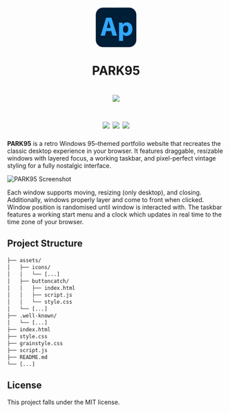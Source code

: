 <h1 align="center">
      <!-- logo credit: https://www.vexels.com/png-svg/preview/325937/blue-computer-mouse-icon -->
      <img src="/assets/logo.png" width="96px" height="96px"/>

PARK95

<img src="https://raw.githubusercontent.com/catppuccin/catppuccin/main/assets/palette/macchiato.png" width="600px"/> <br>

<div align="center">
  <a href="https://micropython.org/"><img src="https://img.shields.io/badge/HTML-stable-blue.svg?style=for-the-badge&labelColor=363a4f&logo=html&logoColor=white&color=a6da95&logoColor=cad3f5"></a>
  <a href="https://micropython.org/"><img src="https://img.shields.io/badge/CSS-stable-blue.svg?style=for-the-badge&labelColor=363a4f&logo=css&logoColor=white&color=b7bdf8&logoColor=cad3f5"></a>
  <a href="https://www.raspberrypi.com/"><img src="https://img.shields.io/badge/JavaScript-green?style=for-the-badge&labelColor=363a4f&logo=javascript&color=c6a0f6&logoColor=cad3f5"></a>
</div>

</h1>

**PARK95** is a retro Windows 95–themed portfolio website that recreates the classic desktop experience in your browser. It features draggable, resizable windows with layered focus, a working taskbar, and pixel-perfect vintage styling for a fully nostalgic interface.

![PARK95 Screenshot](/assets/park95.png)

Each window supports moving, resizing (only desktop), and closing. Additionally, windows properly layer and come to front when clicked. Window position is randomised until window is interacted with. The taskbar features a working start menu and a clock which updates in real time to the time zone of your browser.
<!-- Active windows appear in the taskbar with proper focus management-->

## Project Structure
```
├── assets/
│   ├── icons/
│   │   └── [...]
│   ├── buttoncatch/
│   │   ├── index.html
│   │   ├── script.js
│   │   └── style.css
│   └── [...]
├── .well-known/
│   └── [...]
├── index.html
├── style.css
├── grainstyle.css
├── script.js
├── README.md
└── [...]
```

## License
This project falls under the MIT license.
